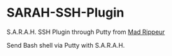 SARAH-SSH-Plugin
================

S.A.R.A.H. SSH Plugin through Putty from <a href="https://plus.google.com/u/0/103479906704369249136/posts/iGRAYe5RMS6">Mad Rippeur</a>

Send Bash shell via Putty with S.A.R.A.H.
